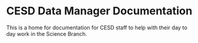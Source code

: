 # CESD Data Manager Documentation

This is a home for documentation for CESD staff to help with their day to day work in the Science Branch.
